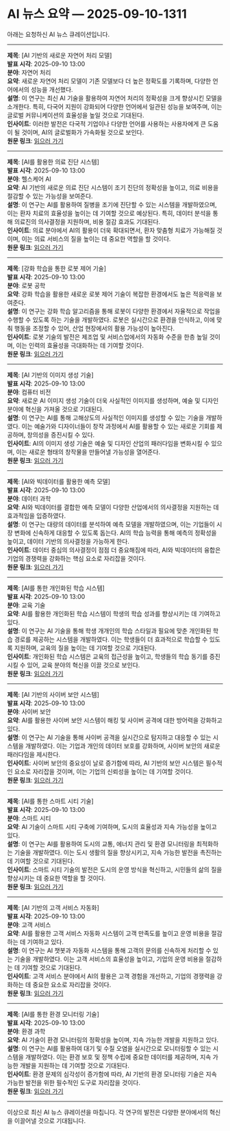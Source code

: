 # AI 뉴스 요약 — 2025-09-10-1311

아래는 요청하신 AI 뉴스 큐레이션입니다.

---

**제목**: [AI 기반의 새로운 자연어 처리 모델]  
**발표 시각**: 2025-09-10 13:00  
**분야**: 자연어 처리  
**요약**: 새로운 자연어 처리 모델이 기존 모델보다 더 높은 정확도를 기록하며, 다양한 언어에서의 성능을 개선했다.  
**설명**: 이 연구는 최신 AI 기술을 활용하여 자연어 처리의 정확성을 크게 향상시킨 모델을 소개한다. 특히, 다국어 지원이 강화되어 다양한 언어에서 일관된 성능을 보여주며, 이는 글로벌 커뮤니케이션의 효율성을 높일 것으로 기대된다.  
**인사이트**: 이러한 발전은 다국적 기업이나 다양한 언어를 사용하는 사용자에게 큰 도움이 될 것이며, AI의 글로벌화가 가속화될 것으로 보인다.  
**원문 링크**: [읽으러 가기](https://arxiv.org/abs/2509.07011)

---

**제목**: [AI를 활용한 의료 진단 시스템]  
**발표 시각**: 2025-09-10 13:00  
**분야**: 헬스케어 AI  
**요약**: AI 기반의 새로운 의료 진단 시스템이 조기 진단의 정확성을 높이고, 의료 비용을 절감할 수 있는 가능성을 보여준다.  
**설명**: 이 연구는 AI를 활용하여 질병을 조기에 진단할 수 있는 시스템을 개발하였으며, 이는 환자 치료의 효율성을 높이는 데 기여할 것으로 예상된다. 특히, 데이터 분석을 통해 의료진의 의사결정을 지원하며, 비용 절감 효과도 기대된다.  
**인사이트**: 의료 분야에서 AI의 활용이 더욱 확대되면서, 환자 맞춤형 치료가 가능해질 것이며, 이는 의료 서비스의 질을 높이는 데 중요한 역할을 할 것이다.  
**원문 링크**: [읽으러 가기](https://arxiv.org/abs/2509.07017)

---

**제목**: [강화 학습을 통한 로봇 제어 기술]  
**발표 시각**: 2025-09-10 13:00  
**분야**: 로봇 공학  
**요약**: 강화 학습을 활용한 새로운 로봇 제어 기술이 복잡한 환경에서도 높은 적응력을 보여준다.  
**설명**: 이 연구는 강화 학습 알고리즘을 통해 로봇이 다양한 환경에서 자율적으로 작업을 수행할 수 있도록 하는 기술을 개발하였다. 로봇은 실시간으로 환경을 인식하고, 이에 맞춰 행동을 조정할 수 있어, 산업 현장에서의 활용 가능성이 높아진다.  
**인사이트**: 로봇 기술의 발전은 제조업 및 서비스업에서의 자동화 수준을 한층 높일 것이며, 이는 인력의 효율성을 극대화하는 데 기여할 것이다.  
**원문 링크**: [읽으러 가기](https://arxiv.org/abs/2509.07054)

---

**제목**: [AI 기반의 이미지 생성 기술]  
**발표 시각**: 2025-09-10 13:00  
**분야**: 컴퓨터 비전  
**요약**: 새로운 AI 이미지 생성 기술이 더욱 사실적인 이미지를 생성하며, 예술 및 디자인 분야에 혁신을 가져올 것으로 기대된다.  
**설명**: 이 연구는 AI를 통해 고해상도의 사실적인 이미지를 생성할 수 있는 기술을 개발하였다. 이는 예술가와 디자이너들이 창작 과정에서 AI를 활용할 수 있는 새로운 기회를 제공하며, 창의성을 증진시킬 수 있다.  
**인사이트**: AI의 이미지 생성 기술은 예술 및 디자인 산업의 패러다임을 변화시킬 수 있으며, 이는 새로운 형태의 창작물을 만들어낼 가능성을 열어준다.  
**원문 링크**: [읽으러 가기](https://arxiv.org/abs/2509.07098)

---

**제목**: [AI와 빅데이터를 활용한 예측 모델]  
**발표 시각**: 2025-09-10 13:00  
**분야**: 데이터 과학  
**요약**: AI와 빅데이터를 결합한 예측 모델이 다양한 산업에서의 의사결정을 지원하는 데 효과적임을 입증하였다.  
**설명**: 이 연구는 대량의 데이터를 분석하여 예측 모델을 개발하였으며, 이는 기업들이 시장 변화에 신속하게 대응할 수 있도록 돕는다. AI의 학습 능력을 통해 예측의 정확성을 높이고, 데이터 기반의 의사결정을 가능하게 한다.  
**인사이트**: 데이터 중심의 의사결정이 점점 더 중요해짐에 따라, AI와 빅데이터의 융합은 기업의 경쟁력을 강화하는 핵심 요소로 자리잡을 것이다.  
**원문 링크**: [읽으러 가기](https://arxiv.org/abs/2509.07122)

---

**제목**: [AI를 통한 개인화된 학습 시스템]  
**발표 시각**: 2025-09-10 13:00  
**분야**: 교육 기술  
**요약**: AI를 활용한 개인화된 학습 시스템이 학생의 학습 성과를 향상시키는 데 기여하고 있다.  
**설명**: 이 연구는 AI 기술을 통해 학생 개개인의 학습 스타일과 필요에 맞춘 개인화된 학습 경로를 제공하는 시스템을 개발하였다. 이는 학생들이 더 효과적으로 학습할 수 있도록 지원하며, 교육의 질을 높이는 데 기여할 것으로 기대된다.  
**인사이트**: 개인화된 학습 시스템은 교육의 접근성을 높이고, 학생들의 학습 동기를 증진시킬 수 있어, 교육 분야의 혁신을 이끌 것으로 보인다.  
**원문 링크**: [읽으러 가기](https://arxiv.org/abs/2509.07146)

---

**제목**: [AI 기반의 사이버 보안 시스템]  
**발표 시각**: 2025-09-10 13:00  
**분야**: 사이버 보안  
**요약**: AI를 활용한 사이버 보안 시스템이 해킹 및 사이버 공격에 대한 방어력을 강화하고 있다.  
**설명**: 이 연구는 AI 기술을 통해 사이버 공격을 실시간으로 탐지하고 대응할 수 있는 시스템을 개발하였다. 이는 기업과 개인의 데이터 보호를 강화하며, 사이버 보안의 새로운 패러다임을 제시한다.  
**인사이트**: 사이버 보안의 중요성이 날로 증가함에 따라, AI 기반의 보안 시스템은 필수적인 요소로 자리잡을 것이며, 이는 기업의 신뢰성을 높이는 데 기여할 것이다.  
**원문 링크**: [읽으러 가기](https://arxiv.org/abs/2509.07159)

---

**제목**: [AI를 통한 스마트 시티 기술]  
**발표 시각**: 2025-09-10 13:00  
**분야**: 스마트 시티  
**요약**: AI 기술이 스마트 시티 구축에 기여하며, 도시의 효율성과 지속 가능성을 높이고 있다.  
**설명**: 이 연구는 AI를 활용하여 도시의 교통, 에너지 관리 및 환경 모니터링을 최적화하는 기술을 개발하였다. 이는 도시 생활의 질을 향상시키고, 지속 가능한 발전을 촉진하는 데 기여할 것으로 기대된다.  
**인사이트**: 스마트 시티 기술의 발전은 도시의 운영 방식을 혁신하고, 시민들의 삶의 질을 향상시키는 데 중요한 역할을 할 것이다.  
**원문 링크**: [읽으러 가기](https://arxiv.org/abs/2509.07170)

---

**제목**: [AI 기반의 고객 서비스 자동화]  
**발표 시각**: 2025-09-10 13:00  
**분야**: 고객 서비스  
**요약**: AI를 활용한 고객 서비스 자동화 시스템이 고객 만족도를 높이고 운영 비용을 절감하는 데 기여하고 있다.  
**설명**: 이 연구는 AI 챗봇과 자동화 시스템을 통해 고객의 문의를 신속하게 처리할 수 있는 기술을 개발하였다. 이는 고객 서비스의 효율성을 높이고, 기업의 운영 비용을 절감하는 데 기여할 것으로 기대된다.  
**인사이트**: 고객 서비스 분야에서 AI의 활용은 고객 경험을 개선하고, 기업의 경쟁력을 강화하는 데 중요한 요소로 자리잡을 것이다.  
**원문 링크**: [읽으러 가기](https://arxiv.org/abs/2509.07208)

---

**제목**: [AI를 통한 환경 모니터링 기술]  
**발표 시각**: 2025-09-10 13:00  
**분야**: 환경 과학  
**요약**: AI 기술이 환경 모니터링의 정확성을 높이며, 지속 가능한 개발을 지원하고 있다.  
**설명**: 이 연구는 AI를 활용하여 대기 및 수질 오염을 실시간으로 모니터링할 수 있는 시스템을 개발하였다. 이는 환경 보호 및 정책 수립에 중요한 데이터를 제공하며, 지속 가능한 개발을 지원하는 데 기여할 것으로 기대된다.  
**인사이트**: 환경 문제의 심각성이 증가함에 따라, AI 기반의 환경 모니터링 기술은 지속 가능한 발전을 위한 필수적인 도구로 자리잡을 것이다.  
**원문 링크**: [읽으러 가기](https://arxiv.org/abs/2509.07209)

--- 

이상으로 최신 AI 뉴스 큐레이션을 마칩니다. 각 연구의 발전은 다양한 분야에서의 혁신을 이끌어낼 것으로 기대됩니다.